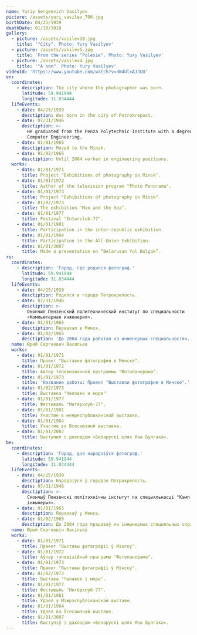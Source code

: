 ```yaml
---
name: Yuriy Sergeevich Vasilyev
picture: /assets/yuri_vasilev_700.jpg
birthDate: 04/25/1939
deathDate: 01/18/2018
gallery:
  - picture: /assets/vasilev10.jpg
    title: '"City". Photo: Yury Vasilyev'
  - picture: /assets/vasilev5.jpg
    title: 'From the series "Polesie". Photo: Yury Vasilyev'
  - picture: /assets/vasilev4.jpg
    title: '"A son". Photo: Yury Vasilyev'
videoId: 'https://www.youtube.com/watch?v=3W4UlxAJJUU'
en:
  coordinates:
    - description: The city where the photographer was born.
      latitude: 59.941944
      longitude: 31.034444
  lifeEvents:
    - date: 04/25/1939
      desctiption: Was born in the city of Petrokrepost.
    - date: 07/31/1946
      desctiption: >-
        He graduated from the Penza Polytechnic Institute with a degree in
        Computer Engineering.
    - date: 01/01/1965
      desctiption: Moved to the Minsk.
    - date: 01/02/1965
      desctiption: Until 2004 worked in engineering positions.
  works:
    - date: 01/01/1971
      title: Project "Exhibitions of photography in Minsk".
    - date: 01/01/1972
      title: Author of the television program "Photo Panorama".
    - date: 01/01/1973
      title: Project "Exhibitions of photography in Minsk".
    - date: 01/02/1973
      title: The exhibition "Man and the Sea".
    - date: 01/01/1977
      title: Festival "Interclub-77".
    - date: 01/01/1981
      title: Participation in the inter-republic exhibition.
    - date: 01/01/1984
      title: Participation in the All-Union Exhibition.
    - date: 01/01/2007
      title: Made a presentation on “Belarusan Yul Bulgak”.
ru:
  coordinates:
    - description: 'Город, где родился фотограф.'
      latitude: 59.941944
      longitude: 31.034444
  lifeEvents:
    - date: 04/25/1939
      desctiption: Родился в городе Петрокрепость.
    - date: 07/31/1946
      desctiption: >-
        Окончил Пензенский политехнический институт по специальности
        «Компьютерная инженерия».
    - date: 01/01/1965
      desctiption: Переехал в Минск.
    - date: 01/02/1965
      desctiption: 'До 2004 года работал на инженерных специальностях. '
  name: Юрий Сергеевич Васильев
  works:
    - date: 01/01/1971
      title: Проект "Выставки фотографии в Минске".
    - date: 01/01/1972
      title: Автор телевизионной программы "Фотопанорама".
    - date: 01/01/1973
      title: 'Название работы: Проект "Выставки фотографии в Минске".'
    - date: 01/02/1973
      title: Выставка "Человек и море"
    - date: 01/01/1977
      title: Фестиваль "Интерклуб-77".
    - date: 01/01/1981
      title: Участие в межреспубликанской выставке.
    - date: 01/01/1984
      title: Участие во Всесоюзной выставке.
    - date: 01/01/2007
      title: Выступил с докладом «Беларускi шлях Яна Булгака».
be:
  coordinates:
    - description: 'Горад, дзе нарадзіўся фатограф.'
      latitude: 59.941944
      longitude: 31.034444
  lifeEvents:
    - date: 04/25/1939
      desctiption: Нарадзіўся ў горадзе Петрокрепость.
    - date: 07/31/1946
      desctiption: >-
        Скончыў Пензенскі політэхнічны інстытут па спецыяльнасці "Камп'ютарная
        інжынерыя».
    - date: 01/01/1965
      desctiption: Пераехаў у Менск.
    - date: 01/02/1965
      desctiption: Да 2004 года працаваў на інжынерных спецыяльных справаздачах.
  name: Юрый Сяргеевіч Васільеў
  works:
    - date: 01/01/1971
      title: Праект "Выставы фатаграфіі ў Мінску".
    - date: 01/01/1972
      title: Аўтар тэлевізійнай праграмы "Фотопанорама".
    - date: 01/01/1973
      title: Праект "Выставы фатаграфіі ў Мінску".
    - date: 01/02/1973
      title: Выстава "Чалавек і мора".
    - date: 01/01/1977
      title: Фестываль "Интерклуб-77".
    - date: 01/01/1981
      title: Удзел у Міжрэспубліканскай выставе.
    - date: 01/01/1984
      title: Удзел ва Ўсесаюзнай выставе.
    - date: 01/01/2007
      title: Выступіў з дакладам «Беларускi шлях Яна Булгака».
---
```


